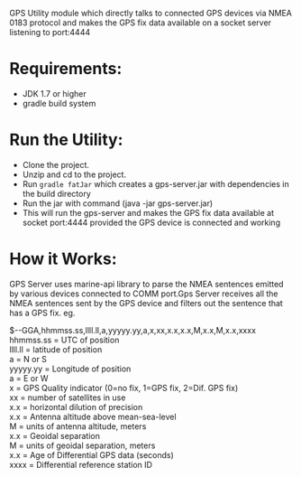 GPS Utility module which directly talks to connected GPS devices via NMEA 0183 protocol and makes the GPS fix data available on a socket server listening
to port:4444

Requirements:
=============

 * JDK 1.7 or higher
 * gradle build system
 
Run the Utility:
===============

 * Clone the project.
 * Unzip and cd to the project.
 * Run `gradle fatJar` which creates a gps-server.jar with dependencies in the build directory
 * Run the jar with command (java -jar gps-server.jar)
 * This will run the gps-server and makes the GPS fix data available at socket port:4444 provided the GPS device is connected and working
 
How it Works:
=============
  GPS Server uses marine-api library to parse the NMEA sentences emitted by various devices connected to COMM port.Gps Server receives all the 
  NMEA sentences sent by the GPS device and filters out the sentence that has a GPS fix.
  eg. 
  
  $--GGA,hhmmss.ss,llll.ll,a,yyyyy.yy,a,x,xx,x.x,x.x,M,x.x,M,x.x,xxxx<br>
    hhmmss.ss = UTC of position <br>
    llll.ll = latitude of position<br>
    a = N or S<br>
    yyyyy.yy = Longitude of position<br>
    a = E or W <br>
    x = GPS Quality indicator (0=no fix, 1=GPS fix, 2=Dif. GPS fix)<br> 
    xx = number of satellites in use <br>
    x.x = horizontal dilution of precision<br> 
    x.x = Antenna altitude above mean-sea-level<br>
    M = units of antenna altitude, meters <br>
    x.x = Geoidal separation<br>
    M = units of geoidal separation, meters<br> 
    x.x = Age of Differential GPS data (seconds)<br> 
    xxxx = Differential reference station ID <br>
  
